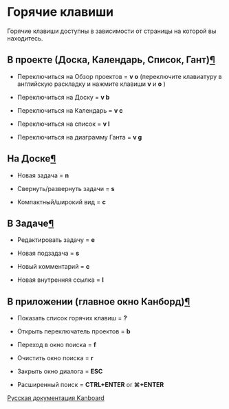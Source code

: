 Горячие клавиши
===============


Горячие клавиши доступны в зависимости от страницы на которой вы находитесь.



В проекте (Доска, Календарь, Список, Гант)[¶](#project-views-board-calendar-list-gantt "Ссылка на этот заголовок")
------------------------------------------------------------------------------------------------------------------

-   Переключиться на Обзор проектов = **v o** (переключите клавиатуру в английскую раскладку и нажмите клавиши **v** и **o** )



-   Переключиться на Доску = **v b**



-   Переключиться на Календарь = **v c**



-   Переключиться на список = **v l**



-   Переключиться на диаграмму Ганта = **v g**



На Доске[¶](#board-view "Ссылка на этот заголовок")
---------------------------------------------------

-   Новая задача = **n**



-   Свернуть/развернуть задачи = **s**



-   Компактный/широкий вид = **c**



В Задаче[¶](#task-view "Ссылка на этот заголовок")
--------------------------------------------------

-   Редактировать задачу = **e**



-   Новая подзадача = **s**



-   Новый комментарий = **c**



-   Новая внутренняя ссылка = **l**



В приложении (главное окно Канборд)[¶](#application "Ссылка на этот заголовок")
-------------------------------------------------------------------------------


-   Показать список горячих клавиш = **?**



-   Открыть переключатель проектов = **b**



-   Переход в окно поиска = **f**



-   Очистить окно поиска = **r**



-   Закрыть окно диалога = **ESC**



-   Расширенный поиск = **CTRL+ENTER** or **⌘+ENTER**



 



[Русская документация Kanboard](http://Kanboard.ru/doc/)

